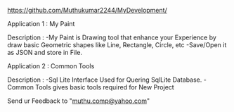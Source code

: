 https://github.com/Muthukumar2244/MyDevelopment/

Application 1 : My Paint

Description :
	-My Paint is Drawing tool that enhance your Experience by draw basic Geometric shapes like Line, Rectangle, Circle, etc 
	-Save/Open it as JSON and store in File.

Application 2 : Common Tools

Description :
	-Sql Lite Interface Used for Quering SqlLite Database.
	-Common Tools gives basic tools required for New Project


Send ur Feedback to "muthu.comp@yahoo.com"
 